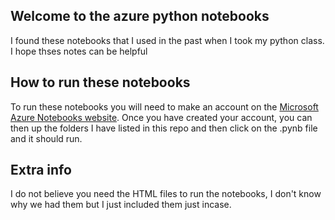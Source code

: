 ## Welcome to the azure python notebooks 
I found these notebooks that I used in the past when I took my python class.
I hope thses notes can be helpful

## How to run these notebooks
To run these notebooks you will need to make an account on the [Microsoft Azure Notebooks website](https://notebooks.azure.com/). Once you have created your account, you can then up the folders I have listed in this repo and then click on the .pynb file and it should run.


## Extra info
I do not believe you need the HTML files to run the notebooks, I don't know why we had them but I just included them just incase.
